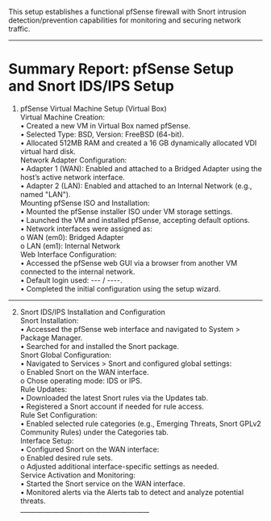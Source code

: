 This setup establishes a functional pfSense firewall with Snort intrusion detection/prevention capabilities for monitoring and securing network traffic.
________________________________________

# Summary Report: pfSense Setup and Snort IDS/IPS Setup<br>
1. pfSense Virtual Machine Setup (Virtual Box)<br>
Virtual Machine Creation:<br>
•	Created a new VM in Virtual Box named pfSense.<br>
•	Selected Type: BSD, Version: FreeBSD (64-bit).<br>
•	Allocated 512MB RAM and created a 16 GB dynamically allocated VDI virtual hard disk.<br>
Network Adapter Configuration:<br>
•	Adapter 1 (WAN): Enabled and attached to a Bridged Adapter using the host’s active network interface.<br>
•	Adapter 2 (LAN): Enabled and attached to an Internal Network (e.g., named "LAN").<br>
Mounting pfSense ISO and Installation:<br>
•	Mounted the pfSense installer ISO under VM storage settings.<br>
•	Launched the VM and installed pfSense, accepting default options.<br>
•	Network interfaces were assigned as:<br>
o	WAN (em0): Bridged Adapter<br>
o	LAN (em1): Internal Network<br>
Web Interface Configuration:<br>
•	Accessed the pfSense web GUI via a browser from another VM connected to the internal network.<br>
•	Default login used: --- / ----.<br>
•	Completed the initial configuration using the setup wizard.<br>
________________________________________
2. Snort IDS/IPS Installation and Configuration<br>
Snort Installation:<br>
•	Accessed the pfSense web interface and navigated to System > Package Manager.<br>
•	Searched for and installed the Snort package.<br>
Snort Global Configuration:<br>
•	Navigated to Services > Snort and configured global settings:<br>
o	Enabled Snort on the WAN interface.<br>
o	Chose operating mode: IDS or IPS.<br>
Rule Updates:<br>
•	Downloaded the latest Snort rules via the Updates tab.<br>
•	Registered a Snort account if needed for rule access.<br>
Rule Set Configuration:<br>
•	Enabled selected rule categories (e.g., Emerging Threats, Snort GPLv2 Community Rules) under the Categories tab.<br>
Interface Setup:<br>
•	Configured Snort on the WAN interface:<br>
o	Enabled desired rule sets.<br>
o	Adjusted additional interface-specific settings as needed.<br>
Service Activation and Monitoring:<br>
•	Started the Snort service on the WAN interface.<br>
•	Monitored alerts via the Alerts tab to detect and analyze potential threats.<br>
________________________________________<br>

